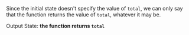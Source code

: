 Since the initial state doesn't specify the value of `total`, we can only say that the function returns the value of `total`, whatever it may be.

Output State: **the function returns `total`**